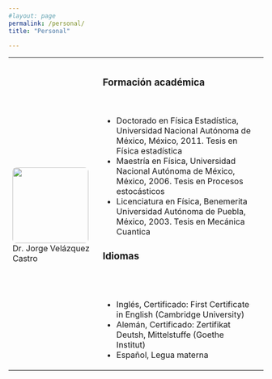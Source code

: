 ```yaml
---
#layout: page
permalink: /personal/
title: "Personal"

---
```

<style>
img {
    border-radius: 8px;
}
</style>

<table>
    <tr>
        <th></th>
        <th></th>
        <th></th>
    </tr>
    <tr>
        <td>  <img src="https://juliojx.github.io/jorgevc/ImagenesEstudiantes/Jorge.jpeg" style="width:150px"> <br> Dr. Jorge Velázquez Castro </td>
        <td> <h3>Formación académica</h3> <br>
            <ul>
        <li> Doctorado en Física Estadística, Universidad Nacional Autónoma de México, México, 2011. Tesis en Física estadística </li>
<li> Maestría en Física, Universidad Nacional Autónoma de México, México, 2006. Tesis en Procesos estocásticos </li>
<li> Licenciatura en Física, Benemerita Universidad Autónoma de Puebla, México, 2003. Tesis en Mecánica Cuantica </li>
            </ul>
            <h3>Idiomas </h3> <br> <br> 
         <ul>
           <li> Inglés, Certificado: First Certificate in English (Cambridge University)</li>
           <li> Alemán, Certificado: Zertifikat Deutsh, Mittelstuffe (Goethe Institut) </li>
           <li> Español, Legua materna </li>
           </ul>
        </td>
        <td> </td>
        </tr>
</table>
